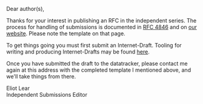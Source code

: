 Dear author(s),

Thanks for your interest in publishing an RFC in the independent
series.  The process for handling of submissions is documented in 
[RFC 4846](https://www.rfc-editor.org/info/rfc4846) and on [our
website](https://www.rfc-editor.org/about/independent/).  Please note
the template on that page.

To get things going you must first submit an Internet-Draft.  Tooling
for writing and producing Internet-Drafts may be found
[here](https://authors.ietf.org).

Once you have submitted the draft to the datatracker, please contact me
again at this address with the completed template I mentioned above, and
we'll take things from there.

Eliot Lear  
Independent Submissions Editor


